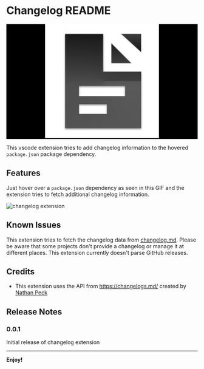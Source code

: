 # Changelog README

<p align="center" style="background-color:black;">
    <img alt="changelog icon" src="images/icon.png" width="300" />
</p>

This vscode extension tries to add changelog information to the hovered `package.json` package dependency.

## Features

Just hover over a `package.json` dependency as seen in this GIF and the extension tries to fetch additional changelog information.

![changelog extension](images/changelog-feature.gif)

## Known Issues

This extension tries to fetch the changelog data from [changelog.md](https://changelogs.md/). Please be aware that some projects don't provide a changelog or manage it at different places. This extension currently doesn't parse GitHub releases.

## Credits

- This extension uses the API from https://changelogs.md/ created by [Nathan Peck](https://github.com/nathanpeck)

## Release Notes

### 0.0.1

Initial release of changelog extension

---

**Enjoy!**
